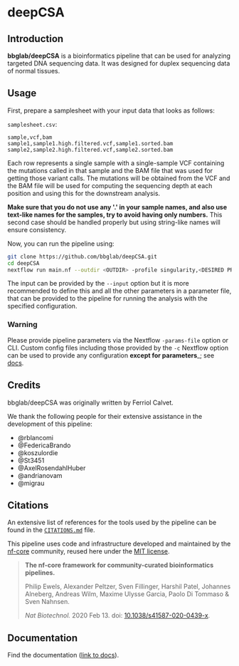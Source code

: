 # deepCSA

## Introduction

**bbglab/deepCSA** is a bioinformatics pipeline that can be used for analyzing targeted DNA sequencing data. It was designed for duplex sequencing data of normal tissues.

<!-- TODO nf-core: Include a figure that guides the user through the major workflow steps. Many nf-core
     workflows use the "tube map" design for that. See https://nf-co.re/docs/contributing/design_guidelines#examples for examples.   -->
<!-- TODO nf-core: Fill in short bullet-pointed list of the default steps in the pipeline -->

<!-- 1. Read QC ([`FastQC`](https://www.bioinformatics.babraham.ac.uk/projects/fastqc/))
2. Present QC for raw reads ([`MultiQC`](http://multiqc.info/)) -->

## Usage

First, prepare a samplesheet with your input data that looks as follows:

`samplesheet.csv`:

```csv
sample,vcf,bam
sample1,sample1.high.filtered.vcf,sample1.sorted.bam
sample2,sample2.high.filtered.vcf,sample2.sorted.bam
```

Each row represents a single sample with a single-sample VCF containing the mutations called in that sample and the BAM file that was used for getting those variant calls. The mutations will be obtained from the VCF and the BAM file will be used for computing the sequencing depth at each position and using this for the downstream analysis.

**Make sure that you do not use any '.' in your sample names, and also use text-like names for the samples, try to avoid having only numbers.** This second case should be handled properly but using string-like names will ensure consistency.

Now, you can run the pipeline using:

<!-- TODO nf-core: update the following command to include all required parameters for a minimal example -->

```bash
git clone https://github.com/bbglab/deepCSA.git
cd deepCSA
nextflow run main.nf --outdir <OUTDIR> -profile singularity,<DESIRED PROFILE> --input samplesheet.csv
```

The input can be provided by the `--input` option but it is more recommended to define this and all the other parameters in a parameter file, that can be provided to the pipeline for running the analysis with the specified configuration.

### Warning

Please provide pipeline parameters via the Nextflow `-params-file` option or CLI. Custom config files including those
provided by the `-c` Nextflow option can be used to provide any configuration **except for parameters**_;
see [docs](https://nf-co.re/usage/configuration#custom-configuration-files).

## Credits

bbglab/deepCSA was originally written by Ferriol Calvet.

We thank the following people for their extensive assistance in the development of this pipeline:

* @rblancomi
* @FedericaBrando
* @koszulordie
* @St3451
* @AxelRosendahlHuber
* @andrianovam
* @migrau

<!-- TODO 
## Contributions and Support

If you would like to contribute to this pipeline, please see the [contributing guidelines](.github/CONTRIBUTING.md).
 -->

## Citations

<!-- TODO nf-core: Add citation for pipeline after first release. Uncomment lines below and update Zenodo doi and badge at the top of this file. -->
<!-- If you use  bbglab/deepCSA for your analysis, please cite it using the following doi: [10.5281/zenodo.XXXXXX](https://doi.org/10.5281/zenodo.XXXXXX) -->

<!-- TODO nf-core: Add bibliography of tools and data used in your pipeline -->

An extensive list of references for the tools used by the pipeline can be found in the [`CITATIONS.md`](CITATIONS.md) file.

This pipeline uses code and infrastructure developed and maintained by the [nf-core](https://nf-co.re) community, reused here under the [MIT license](https://github.com/nf-core/tools/blob/master/LICENSE).

> **The nf-core framework for community-curated bioinformatics pipelines.**
>
> Philip Ewels, Alexander Peltzer, Sven Fillinger, Harshil Patel, Johannes Alneberg, Andreas Wilm, Maxime Ulysse Garcia, Paolo Di Tommaso & Sven Nahnsen.
>
> _Nat Biotechnol._ 2020 Feb 13. doi: [10.1038/s41587-020-0439-x](https://dx.doi.org/10.1038/s41587-020-0439-x).

## Documentation

Find the documentation ([link to docs](https://github.com/bbglab/deepCSA/tree/main/docs)).
